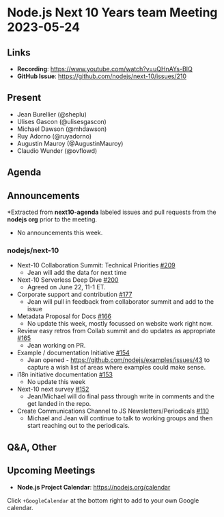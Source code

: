 # Node.js  Next 10 Years team Meeting 2023-05-24

## Links

* **Recording**:  <https://www.youtube.com/watch?v=uQHnAYs-BIQ>
* **GitHub Issue**: <https://github.com/nodejs/next-10/issues/210>

## Present

* Jean Burellier (@sheplu)
* Ulises Gascon (@ulisesgascon)
* Michael Dawson (@mhdawson)
* Ruy Adorno (@ruyadorno)
* Augustin Mauroy (@AugustinMauroy)
* Claudio Wunder (@ovflowd)

## Agenda

## Announcements

*Extracted from **next10-agenda** labeled issues and pull requests from the **nodejs org** prior to the meeting.

* No announcements this week.

### nodejs/next-10

* Next-10 Collaboration Summit: Technical Priorities [#209](https://github.com/nodejs/next-10/issues/209)
  * Jean will add the data for next time
* Next-10 Serverless Deep Dive [#200](https://github.com/nodejs/next-10/issues/200)
  * Agreed on June 22, 11-1 ET.
* Corporate support and contribution [#177](https://github.com/nodejs/next-10/issues/177)
  * Jean will pull in feedback from collaborator summit and add to the issue
* Metadata Proposal for Docs [#166](https://github.com/nodejs/next-10/issues/166)
  * No update this week, mostly focussed on website work right now.
* Review easy retros from Collab summit and do updates as appropriate [#165](https://github.com/nodejs/next-10/issues/165)
  * Jean working on PR.
* Example / documentation Initiative [#154](https://github.com/nodejs/next-10/issues/154)
  * Jean opened - <https://github.com/nodejs/examples/issues/43> to capture a wish list
    of areas where examples could make sense.
* i18n initiative documentation [#153](https://github.com/nodejs/next-10/issues/153)
  * No update this week
* Next-10 next survey [#152](https://github.com/nodejs/next-10/issues/152)
  * Jean/Michael will do final pass through write in comments and the get landed in the repo.
* Create Communications Channel to JS Newsletters/Periodicals [#110](https://github.com/nodejs/next-10/issues/110)
  * Michael and Jean will continue to talk to working groups and then start reaching out to the
    periodicals.

## Q&A, Other

## Upcoming Meetings

* **Node.js Project Calendar**: <https://nodejs.org/calendar>

Click `+GoogleCalendar` at the bottom right to add to your own Google calendar.
